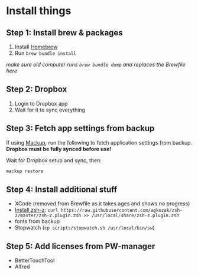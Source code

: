 # Install things

## Step 1: Install brew & packages

1. Install [Homebrew](https://brew.sh/)
2. Run `brew bundle install`

_make sure old computer runs `brew bundle dump` and replaces the Brewfile here_

## Step 2: Dropbox

1. Login to Dropbox app
2. Wait for it to sync everything

## Step 3: Fetch app settings from backup

If using [Mackup](https://github.com/lra/mackup), run the following to fetch application settings from backup. **Dropbox must be fully synced before use!**

Wait for Dropbox setup and sync, then:

```bash
mackup restore
```

## Step 4: Install additional stuff

-   XCode (removed from Brewfile as it takes ages and shows no progress)
-   [Install zsh-z](https://github.com/agkozak/zsh-z): `curl https://raw.githubusercontent.com/agkozak/zsh-z/master/zsh-z.plugin.zsh >> /usr/local/share/zsh-z.plugin.zsh`
-   fonts from backup
-   Stopwatch (`cp scripts/stopwatch.sh /usr/local/bin/sw`)

## Step 5: Add licenses from PW-manager

-   BetterTouchTool
-   Alfred
